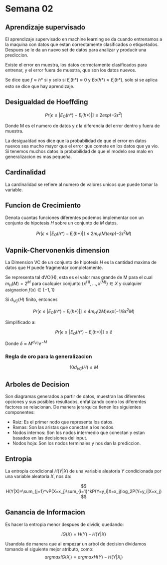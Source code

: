 # Semana 02

## Aprendizaje supervisado

El aprendizaje supervisado en machine learning se da cuando entrenamos a la maquina con datos que estan correctamente clasificados o etiquetados. Despues se le da un nuevo set de datos para analizar y producir una prediccion.

Existe el error en muestra, los datos correctamente clasificados para entrenar, y el error fuera de muestra, que son los datos nuevos.

Se dice que $f ≈ h*$ si y solo si $E_i(h*) ≈ 0$ y $Eo(h*) ≈ E_i(h*)$, solo si se aplica esto se dice que hay aprendizaje.

## Desigualdad de Hoeffding 

$$Pr[\epsilon \le|E_O(h*)-E_i(h*)|] \le 2exp(-2\epsilon^2)$$

Donde M es el numero de datos y $\epsilon$ la diferencia del error dentro y fuera de muestra.

La desigualdad nos dice que la probabilidad de que el error en datos nuevos sea mucho mayor que el error que comete en los datos que ya vio. Si tenemos muchos datos la probabilidad de que el modelo sea malo en generalizacion es mas pequeña.

## Cardinalidad

La cardinalidad se refiere al numero de valores unicos que puede tomar la variable.
 
## Funcion de Crecimiento

Denota cuantas funciones diferentes podemos implementar con un conjunto de hipotesis $H$ sobre un conjunto de $M$ datos.

$$ Pr[\epsilon \le|E_O(h*)-E_i(h*)|] \le 2m_H(M)exp(-2\epsilon^2M) $$

## Vapnik-Chervonenkis dimension

La Dimension VC de un conjunto de hipotesis $H$ es la cantidad maxima de datos que $H$ puede fragmentar completamente. 

Se representa tal dVC(H), esta es el valor mas grande de M para el cual $m_H(M)=2^M$ para cualquier conjunto $\{x^{(1)},..., x^{(M)}\} \in X$ y cualquier asignacion $f(x)\in \{-1,1\}$

Si $d_{VC}(H)$ finito, entonces

$$Pr[\epsilon \le|E_O(h*)-E_i(h*)|] \le 4m_H(2M)exp(-1/8\epsilon^2M)$$

Simplificado a:

$$Pr[\epsilon \le|E_O(h*)-E_i(h*)|] \le \delta$$

Donde $\delta ≈ M^{d_{VC}}e^{-M}$ 

### Regla de oro para la generalizacion
$$ 10d_{VC}(H) \le M $$


## Arboles de Decision

Son diagramas generados a partir de datos, muestran las diferentes opciones y sus posibles resultados, enfatizando como los diferentes factores se relacionan. De manera jerarquica tienen los siguientes componentes:
* Raiz: Es el primer nodo que representa los datos.
* Ramas: Son las aristas que conectan a los nodos.
* Nodos internos: Son los nodos intermedio que conectan y estan basados en las decisiones del input.
* Nodos hoja: Son los nodos terminales y nos dan la prediccion.

## Entropia

La entropia condicional $H(Y|X)$ de una variable aleatoria $Y$ condicionada por una variable aleatoria $X$, nos da:

$$ H(Y|X)=\sum_{j=1}^vP(X=x_j)\sum_{i=1}^kP(Y=y_i|X=x_j)log_2P(Y=y_i|X=x_j) $$

## Ganancia de Informacion

Es hacer la entropia menor despues de dividir, quedando:

$$IG(X)=H(Y)-H(Y|X)$$

Usandola de manera que al empezar un arbol de decision dividamos tomando el siguiente mejor atributo, como:
$$argmaxIG(X_i)=argmaxH(Y)-H(Y|X_i)$$

